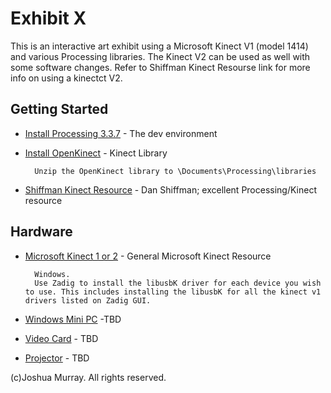 # Exhibit X

This is an interactive art exhibit using a Microsoft Kinect V1 (model 1414) and various Processing libraries. The Kinect V2 can be used as well with some software changes. Refer to Shiffman Kinect Resourse link for more info on using a kinectct V2.
	
## Getting Started

* [Install Processing 3.3.7](https://processing.org/download/Install) - The dev environment
* [Install OpenKinect](https://github.com/shiffman/OpenKinect-for-Processing/releases/download/1.0/openkinect_processing.zip) - Kinect Library

		Unzip the OpenKinect library to \Documents\Processing\libraries
* [Shiffman Kinect Resource](https://shiffman.net/p5/kinect/) - Dan Shiffman; excellent Processing/Kinect resource

## Hardware
* [Microsoft Kinect 1 or 2](https://developer.microsoft.com/en-us/windows/kinect) - General Microsoft Kinect Resource

		Windows.
		Use Zadig to install the libusbK driver for each device you wish to use. This includes installing the libusbK for all the kinect v1 drivers listed on Zadig GUI.
* [Windows Mini PC](https://www.newegg.com/Product/Product.aspx?Item=N82E16856164017&ignorebbr=1&nm_mc=KNC-GoogleAdwords-PC&cm_mmc=KNC-GoogleAdwords-PC-_-pla-_-Barebone+Systems+-+Mini+%2F+Booksize-_-N82E16856164017&gclid=Cj0KCQjw5NnbBRDaARIsAJP-YR__5IwZd6i4qqw7KZZVwvPBtXvHglpcWuZB6liRJ5UqBtGYuP203K8aAolKEALw_wcB&gclsrc=aw.ds) -TBD
* [Video Card](https://www.cdw.com/product/NVIDIA-Quadro-P400-graphics-card-Quadro-P400-2-GB/4790563?cm_cat=GoogleBase&cm_ite=4790563&cm_pla=NA-NA-LVO_VA&cm_ven=acquirgy&ef_id=WgOl-wAABIxL1Ej0:20180817235336:s&gclid=Cj0KCQjw5NnbBRDaARIsAJP-YR8RTDJnsLOacTS74mMiNSPvdz5w03bpW7gIfCl-qcAm5U3J5aZvAcUaAmeqEALw_wcB&s_kwcid=AL!4223!3!250795577190!!!g!341625912417!) - TBD
* [Projector](https://www.bestbuy.com/site/miroir-element-dlp-projector-black/5987900.p?skuId=5987900&cmp=RMX&extStoreId=863&ref=212&loc=1&gclid=Cj0KCQjw5NnbBRDaARIsAJP-YR_T8aKKvdyoKOb9-QsgCYmAtOPFgMaRQTtuIlKMxUTVe1SLRS8267caApAHEALw_wcB&gclsrc=aw.ds) - TBD

(c)Joshua Murray. All rights reserved. 